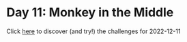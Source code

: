 # Day 11: Monkey in the Middle

Click [here](https://adventofcode.com/2022/day/11) to discover (and try!) the
challenges for 2022-12-11
